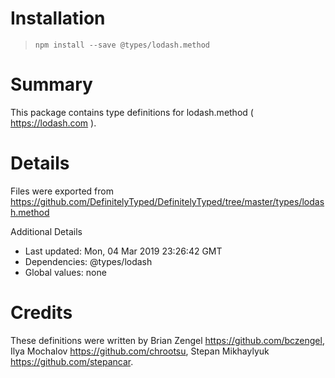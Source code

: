 # Installation
> `npm install --save @types/lodash.method`

# Summary
This package contains type definitions for lodash.method ( https://lodash.com ).

# Details
Files were exported from https://github.com/DefinitelyTyped/DefinitelyTyped/tree/master/types/lodash.method

Additional Details
 * Last updated: Mon, 04 Mar 2019 23:26:42 GMT
 * Dependencies: @types/lodash
 * Global values: none

# Credits
These definitions were written by Brian Zengel <https://github.com/bczengel>, Ilya Mochalov <https://github.com/chrootsu>, Stepan Mikhaylyuk <https://github.com/stepancar>.
